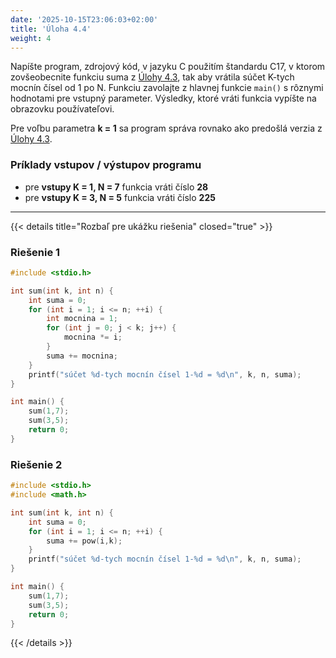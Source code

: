 ```yaml
---
date: '2025-10-15T23:06:03+02:00'
title: 'Úloha 4.4'
weight: 4
---
```


Napíšte program, zdrojový kód, v jazyku C použitím štandardu C17, v ktorom zovšeobecnite funkciu suma
z [Úlohy 4.3](./task-4-3.md),
tak aby vrátila súčet K-tych mocnín čísel od 1 po N. Funkciu zavolajte z hlavnej funkcie `main()` s rôznymi hodnotami
pre vstupný parameter.
Výsledky, ktoré vráti funkcia vypíšte na obrazovku používateľovi.

Pre voľbu parametra **k = 1** sa program správa rovnako ako predošlá verzia z [Úlohy 4.3](./task-4-3.md).

### Príklady vstupov / výstupov programu

- pre **vstupy K = 1, N = 7** funkcia vráti číslo **28**
- pre **vstupy K = 3, N = 5** funkcia vráti číslo **225**

---

{{< details title="Rozbaľ pre ukážku riešenia" closed="true" >}}

### Riešenie 1

```C
#include <stdio.h>

int sum(int k, int n) {
    int suma = 0;
    for (int i = 1; i <= n; ++i) {
        int mocnina = 1;
        for (int j = 0; j < k; j++) {
            mocnina *= i;
        }
        suma += mocnina;
    }
    printf("súčet %d-tych mocnín čísel 1-%d = %d\n", k, n, suma);
}

int main() {
    sum(1,7);
    sum(3,5);
    return 0;
}
```

### Riešenie 2

```C
#include <stdio.h>
#include <math.h>

int sum(int k, int n) {
    int suma = 0;
    for (int i = 1; i <= n; ++i) {
        suma += pow(i,k);
    }
    printf("súčet %d-tych mocnín čísel 1-%d = %d\n", k, n, suma);
}

int main() {
    sum(1,7);
    sum(3,5);
    return 0;
}
```

{{< /details >}}
